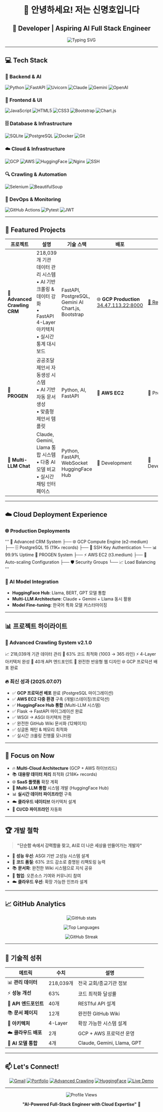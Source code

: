 <div align="center">
  
# 👋 안녕하세요! 저는 신명호입니다
## 🚀 Developer | Aspiring AI Full Stack Engineer

<img src="https://readme-typing-svg.herokuapp.com?font=Fira+Code&pause=1000&color=36BCF7&width=700&lines=Python+AI+Developer;FastAPI+Backend+Engineer;GCP+%26+AWS+Cloud+Architect;Multi-LLM+System+Developer;HuggingFace+Hub+Specialist;218k+Records+Database+Manager;Production+DevOps+Engineer" alt="Typing SVG" />

</div>

---

## 💻 Tech Stack

### 🔧 Backend & AI
![Python](https://img.shields.io/badge/Python-3776AB?style=for-the-badge&logo=python&logoColor=white)
![FastAPI](https://img.shields.io/badge/FastAPI-009688?style=for-the-badge&logo=fastapi&logoColor=white)
![Uvicorn](https://img.shields.io/badge/Uvicorn-FF6B6B?style=for-the-badge&logo=uvicorn&logoColor=white)
![Claude](https://img.shields.io/badge/Claude-FF6B35?style=for-the-badge&logo=anthropic&logoColor=white)
![Gemini](https://img.shields.io/badge/Gemini-8E75B2?style=for-the-badge&logo=google&logoColor=white)
![OpenAI](https://img.shields.io/badge/OpenAI-412991?style=for-the-badge&logo=openai&logoColor=white)

### 🎨 Frontend & UI
![JavaScript](https://img.shields.io/badge/JavaScript-F7DF1E?style=for-the-badge&logo=javascript&logoColor=black)
![HTML5](https://img.shields.io/badge/HTML5-E34F26?style=for-the-badge&logo=html5&logoColor=white)
![CSS3](https://img.shields.io/badge/CSS3-1572B6?style=for-the-badge&logo=css3&logoColor=white)
![Bootstrap](https://img.shields.io/badge/Bootstrap-7952B3?style=for-the-badge&logo=bootstrap&logoColor=white)
![Chart.js](https://img.shields.io/badge/Chart.js-FF6384?style=for-the-badge&logo=chart.js&logoColor=white)

### 🗄️ Database & Infrastructure
![SQLite](https://img.shields.io/badge/SQLite-07405E?style=for-the-badge&logo=sqlite&logoColor=white)
![PostgreSQL](https://img.shields.io/badge/PostgreSQL-336791?style=for-the-badge&logo=postgresql&logoColor=white)
![Docker](https://img.shields.io/badge/Docker-2496ED?style=for-the-badge&logo=docker&logoColor=white)
![Git](https://img.shields.io/badge/Git-F05032?style=for-the-badge&logo=git&logoColor=white)

### ☁️ Cloud & Infrastructure
![GCP](https://img.shields.io/badge/Google_Cloud-4285F4?style=for-the-badge&logo=google-cloud&logoColor=white)
![AWS](https://img.shields.io/badge/AWS_EC2-FF9900?style=for-the-badge&logo=amazon-aws&logoColor=white)
![HuggingFace](https://img.shields.io/badge/🤗_Hugging_Face-FFD21E?style=for-the-badge&logo=huggingface&logoColor=black)
![Nginx](https://img.shields.io/badge/Nginx-009639?style=for-the-badge&logo=nginx&logoColor=white)
![SSH](https://img.shields.io/badge/SSH-4D4D4D?style=for-the-badge&logo=gnubash&logoColor=white)

### 🔍 Crawling & Automation
![Selenium](https://img.shields.io/badge/Selenium-43B02A?style=for-the-badge&logo=selenium&logoColor=white)
![BeautifulSoup](https://img.shields.io/badge/BeautifulSoup-FF6B6B?style=for-the-badge&logo=python&logoColor=white)

### 🔧 DevOps & Monitoring
![GitHub Actions](https://img.shields.io/badge/GitHub_Actions-2088FF?style=for-the-badge&logo=github-actions&logoColor=white)
![Pytest](https://img.shields.io/badge/Pytest-0A9EDC?style=for-the-badge&logo=pytest&logoColor=white)
![JWT](https://img.shields.io/badge/JWT-000000?style=for-the-badge&logo=jsonwebtokens&logoColor=white)

---

## 🌟 Featured Projects

<div align="center">

| 프로젝트 | 설명 | 기술 스택 | 배포 | 링크 |
|---------|------|----------|------|------|
| 🏢 **Advanced Crawling CRM** | 218,039개 기관 데이터 관리 시스템<br/>• AI 기반 크롤링 & 데이터 강화<br/>• FastAPI 4-Layer 아키텍처<br/>• 실시간 통계 대시보드 | FastAPI, PostgreSQL, Gemini AI<br/>Chart.js, Bootstrap | 🌐 **GCP Production**<br/>[34.47.113.22:8000](http://34.47.113.22:8000) | [🔗 Repository](https://github.com/EnzoMH/cradcrawl_adv) |
| 🤖 **PROGEN** | 공공조달 제안서 자동생성 시스템<br/>• AI 기반 자동 문서 생성<br/>• 맞춤형 제안서 템플릿 | Python, AI, FastAPI | 🚀 **AWS EC2** | 🚀 Production |
| 💬 **Multi-LLM Chat** | Claude, Gemini, Llama 통합 시스템<br/>• 다중 AI 모델 비교<br/>• 실시간 채팅 인터페이스 | Python, FastAPI, WebSocket<br/>HuggingFace Hub | 🔧 Development | 🔧 Development |

</div>

---

## ☁️ Cloud Deployment Experience

### 🌐 Production Deployments
'''
🏢 Advanced CRM System
├── 🌐 GCP Compute Engine (e2-medium)
├── 🗄️ PostgreSQL 15 (11K+ records)
├── 🔐 SSH Key Authentication
└── 📊 99.9% Uptime
🤖 PROGEN System
├── ⚡ AWS EC2 (t3.medium)
├── 🔧 Auto-scaling Configuration
├── 🛡️ Security Groups
└── 📈 Load Balancing
'''
### 🤖 AI Model Integration
- **HuggingFace Hub**: Llama, BERT, GPT 모델 통합
- **Multi-LLM Architecture**: Claude + Gemini + Llama 동시 활용
- **Model Fine-tuning**: 한국어 특화 모델 커스터마이징

---

## 📊 프로젝트 하이라이트

### 🎯 Advanced Crawling System v2.1.0
📈 218,039개 기관 데이터 관리
🚀 63% 코드 최적화 (1003 → 365 라인)
⚡ 4-Layer 아키텍처 완성
🔧 40개 API 엔드포인트
📱 완전한 반응형 웹 디자인
🌐 GCP 프로덕션 배포 완료

### 🔥 최신 성과 (2025.07.07)
- ✅ **GCP 프로덕션 배포** 완료 (PostgreSQL 마이그레이션)
- ✅ **AWS EC2 다중 환경** 구축 (개발/스테이징/프로덕션)
- ✅ **HuggingFace Hub 통합** (Multi-LLM 시스템)
- ✅ Flask → FastAPI 마이그레이션 완료
- ✅ WSGI → ASGI 아키텍처 전환
- ✅ 완전한 GitHub Wiki 문서화 (12페이지)
- ✅ 싱글톤 패턴 & 메모리 최적화
- ✅ 실시간 크롤링 진행률 모니터링

---

## 🎯 Focus on Now

- 🔥 **Multi-Cloud Architecture** (GCP + AWS 하이브리드)
- 📚 **대용량 데이터 처리** 최적화 (218K+ records)
- 🌐 **SaaS 플랫폼** 확장 계획
- 🤖 **Multi-LLM 통합** 시스템 개발 (HuggingFace Hub)
- 📊 **실시간 데이터 파이프라인** 구축
- ☁️ **클라우드 네이티브** 아키텍처 설계
- 🔧 **CI/CD 파이프라인** 자동화

---

## 🏆 개발 철학

> **"단순함 속에서 강력함을 찾고, AI로 더 나은 세상을 만들어가는 개발자"**

- 🎯 **성능 우선**: ASGI 기반 고성능 시스템 설계
- 🔧 **코드 품질**: 63% 코드 감소로 증명된 리팩토링 능력
- 📚 **문서화**: 완전한 Wiki 시스템으로 지식 공유
- 🤝 **협업**: 오픈소스 기여와 커뮤니티 참여
- ☁️ **클라우드 우선**: 확장 가능한 인프라 설계

---

## 📈 GitHub Analytics

<div align="center">
  
![GitHub stats](https://github-readme-stats.vercel.app/api?username=EnzoMH&show_icons=true&theme=radical&include_all_commits=true&count_private=true)

![Top Languages](https://github-readme-stats.vercel.app/api/top-langs/?username=EnzoMH&layout=compact&theme=radical)

![GitHub Streak](https://github-readme-streak-stats.herokuapp.com?user=EnzoMH&theme=radical)

</div>

---

## 🌟 기술적 성취

<div align="center">

| 메트릭 | 수치 | 설명 |
|--------|------|------|
| 📊 **관리 데이터** | 218,039개 | 전국 교회/종교기관 정보 |
| ⚡ **성능 개선** | 63% | 코드 최적화 달성률 |
| 🔧 **API 엔드포인트** | 40개 | RESTful API 설계 |
| 📚 **문서 페이지** | 12개 | 완전한 GitHub Wiki |
| 🚀 **아키텍처** | 4-Layer | 확장 가능한 시스템 설계 |
| ☁️ **클라우드 배포** | 2개 | GCP + AWS 프로덕션 운영 |
| 🤖 **AI 모델 통합** | 4개 | Claude, Gemini, Llama, GPT |

</div>

---

## 📫 Let's Connect!

<div align="center">

[![Gmail](https://img.shields.io/badge/Gmail-EA4335?style=for-the-badge&logo=gmail&logoColor=white)](mailto:isfs003@gmail.com)
[![Portfolio](https://img.shields.io/badge/Portfolio-000000?style=for-the-badge&logo=notion&logoColor=white)](https://www.notion.so/Shin-Myeong-Ho-32b17c808b3642a583ea457a0c68df5a)
[![Advanced Crawling](https://img.shields.io/badge/Project-Advanced%20Crawling-blue?style=for-the-badge&logo=github&logoColor=white)](https://github.com/EnzoMH/advanced_crawling)
[![HuggingFace](https://img.shields.io/badge/🤗_Hugging_Face-FFD21E?style=for-the-badge&logo=huggingface&logoColor=black)](https://huggingface.co/your-username)
[![Live Demo](https://img.shields.io/badge/Live_Demo-Advanced_CRM-success?style=for-the-badge&logo=google-cloud&logoColor=white)](http://34.47.113.22:8000)

</div>

---

<div align="center">
  
![Profile Views](https://komarev.com/ghpvc/?username=EnzoMH&color=brightgreen&style=for-the-badge)

**"AI-Powered Full-Stack Engineer with Cloud Expertise"** 🚀

</div>
</div>
